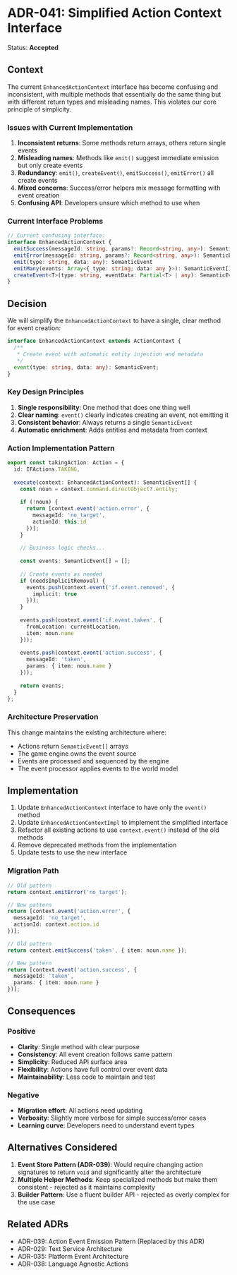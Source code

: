 # ADR-041: Simplified Action Context Interface

Status: **Accepted**

## Context

The current `EnhancedActionContext` interface has become confusing and inconsistent, with multiple methods that essentially do the same thing but with different return types and misleading names. This violates our core principle of simplicity.

### Issues with Current Implementation

1. **Inconsistent returns**: Some methods return arrays, others return single events
2. **Misleading names**: Methods like `emit()` suggest immediate emission but only create events
3. **Redundancy**: `emit()`, `createEvent()`, `emitSuccess()`, `emitError()` all create events
4. **Mixed concerns**: Success/error helpers mix message formatting with event creation
5. **Confusing API**: Developers unsure which method to use when

### Current Interface Problems

```typescript
// Current confusing interface:
interface EnhancedActionContext {
  emitSuccess(messageId: string, params?: Record<string, any>): SemanticEvent[]
  emitError(messageId: string, params?: Record<string, any>): SemanticEvent[]
  emit(type: string, data: any): SemanticEvent
  emitMany(events: Array<{ type: string; data: any }>): SemanticEvent[]
  createEvent<T>(type: string, eventData: Partial<T> | any): SemanticEvent
}
```

## Decision

We will simplify the `EnhancedActionContext` to have a single, clear method for event creation:

```typescript
interface EnhancedActionContext extends ActionContext {
  /**
   * Create event with automatic entity injection and metadata
   */
  event(type: string, data: any): SemanticEvent;
}
```

### Key Design Principles

1. **Single responsibility**: One method that does one thing well
2. **Clear naming**: `event()` clearly indicates creating an event, not emitting it
3. **Consistent behavior**: Always returns a single `SemanticEvent`
4. **Automatic enrichment**: Adds entities and metadata from context

### Action Implementation Pattern

```typescript
export const takingAction: Action = {
  id: IFActions.TAKING,
  
  execute(context: EnhancedActionContext): SemanticEvent[] {
    const noun = context.command.directObject?.entity;
    
    if (!noun) {
      return [context.event('action.error', {
        messageId: 'no_target',
        actionId: this.id
      })];
    }
    
    // Business logic checks...
    
    const events: SemanticEvent[] = [];
    
    // Create events as needed
    if (needsImplicitRemoval) {
      events.push(context.event('if.event.removed', {
        implicit: true
      }));
    }
    
    events.push(context.event('if.event.taken', {
      fromLocation: currentLocation,
      item: noun.name
    }));
    
    events.push(context.event('action.success', {
      messageId: 'taken',
      params: { item: noun.name }
    }));
    
    return events;
  }
};
```

### Architecture Preservation

This change maintains the existing architecture where:
- Actions return `SemanticEvent[]` arrays
- The game engine owns the event source
- Events are processed and sequenced by the engine
- The event processor applies events to the world model

## Implementation

1. Update `EnhancedActionContext` interface to have only the `event()` method
2. Update `EnhancedActionContextImpl` to implement the simplified interface
3. Refactor all existing actions to use `context.event()` instead of the old methods
4. Remove deprecated methods from the implementation
5. Update tests to use the new interface

### Migration Path

```typescript
// Old pattern
return context.emitError('no_target');

// New pattern
return [context.event('action.error', {
  messageId: 'no_target',
  actionId: context.action.id
})];

// Old pattern
return context.emitSuccess('taken', { item: noun.name });

// New pattern
return [context.event('action.success', {
  messageId: 'taken',
  params: { item: noun.name }
})];
```

## Consequences

### Positive

- **Clarity**: Single method with clear purpose
- **Consistency**: All event creation follows same pattern
- **Simplicity**: Reduced API surface area
- **Flexibility**: Actions have full control over event data
- **Maintainability**: Less code to maintain and test

### Negative

- **Migration effort**: All actions need updating
- **Verbosity**: Slightly more verbose for simple success/error cases
- **Learning curve**: Developers need to understand event types

## Alternatives Considered

1. **Event Store Pattern (ADR-039)**: Would require changing action signatures to return `void` and significantly alter the architecture
2. **Multiple Helper Methods**: Keep specialized methods but make them consistent - rejected as it maintains complexity
3. **Builder Pattern**: Use a fluent builder API - rejected as overly complex for the use case

## Related ADRs

- ADR-039: Action Event Emission Pattern (Replaced by this ADR)
- ADR-029: Text Service Architecture
- ADR-035: Platform Event Architecture
- ADR-038: Language Agnostic Actions
